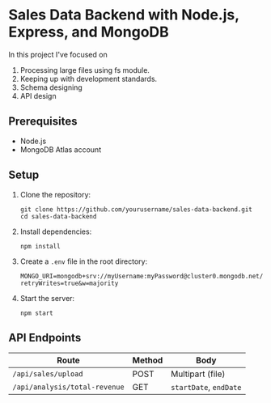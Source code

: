 # Sales Data Backend with Node.js, Express, and MongoDB
In this project I've focused on 
1. Processing large files using fs module.
2. Keeping up with development standards.
3. Schema designing 
4. API design 

## Prerequisites
- Node.js
- MongoDB Atlas account

## Setup

1. Clone the repository:
    ```
    git clone https://github.com/yourusername/sales-data-backend.git
    cd sales-data-backend
    ```

2. Install dependencies:
    ```
    npm install
    ```

3. Create a `.env` file in the root directory:
    ```env
    MONGO_URI=mongodb+srv://myUsername:myPassword@cluster0.mongodb.net/myDatabase?retryWrites=true&w=majority
    ```

4. Start the server:
    ```
    npm start
    ```

## API Endpoints

| Route                          | Method | Body              |
|--------------------------------|--------|------             |
| `/api/sales/upload`            | POST   |  Multipart (file) |
| `/api/analysis/total-revenue`  | GET    | `startDate`, `endDate` |

